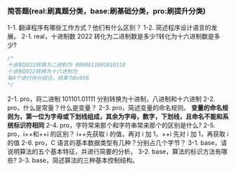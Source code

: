 ### 简答题(real:刷真题分类，base:刷基础分类，pro:刷提升分类)

1-1. 翻译程序有哪些工作方式？他们有什么区别？
1-2. 简述程序设计语言的发展。
2-1. real，十进制数 2022 转化为二进制数是多少?转化为十六进制数是多少?

```c
/*
十进制2022转换为二进制为 0000011001010110
十进制2022转换为十六进制为
每4个进行拆分组合，结果为0x656
*/
```

2-1. pro，将二进制 101101.01111 分别转换为十进制，八进制和十六进制
2-2. pro，什么是常量？什么是变量？
2-3. pro，简述变量的命名规则。
**变量的命名规则为，第一位为字母或下划线组成，其余为字母，数字，下划线，且命名不能和系统标识符相同**
2-4. pro，字符常来那个和字符串常来那个的区别是什么?
2-5. pro，i++和++i 的区别？
i++先获取 i 的值，再对 i 加 1，++i 先对 i 加 1，再获取 i 的值
2-6. pro，C 语言的基本数据类型有几种？分别占几个字节？
3-1. base，请说明算法的五个基本特征，并进行简要的分析。
3-2. base，算法的标识方法有哪些?
3-3. base，简述算法的三种基本控制结构。
